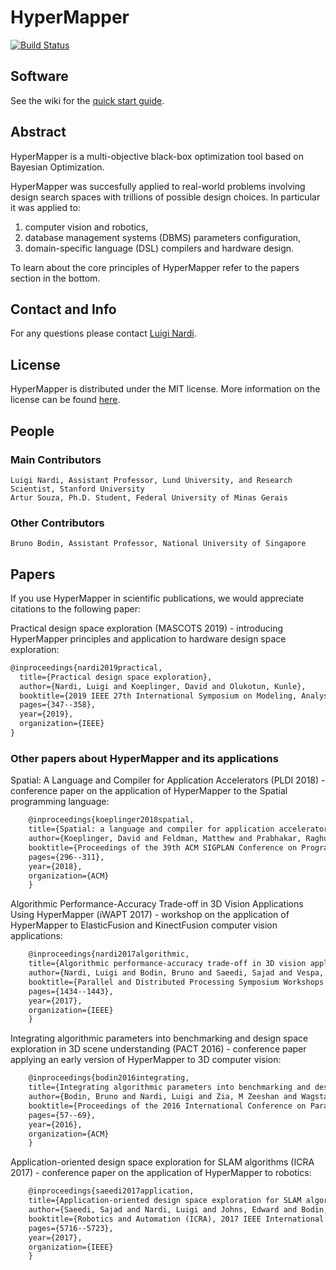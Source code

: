 # HyperMapper

[![Build Status](https://travis-ci.com/luinardi/hypermapper.svg?branch=master)](https://travis-ci.com/luinardi/hypermapper)

## Software
See the wiki for the [quick start guide](https://github.com/luinardi/hypermapper/wiki).

## Abstract
HyperMapper is a multi-objective black-box optimization tool based on Bayesian Optimization. 

HyperMapper was succesfully applied to real-world problems involving design search spaces with trillions of possible design choices. In particular it was applied to: 
1) computer vision and robotics,
2) database management systems (DBMS) parameters configuration, 
3) domain-specific language (DSL) compilers and hardware design. 

To learn about the core principles of HyperMapper refer to the papers section in the bottom. 

## Contact and Info
For any questions please contact [Luigi Nardi](lnardi@stanford.edu).

## License
HyperMapper is distributed under the MIT license. More information on the license can be found [here](https://github.com/luinardi/hypermapper/blob/master/LICENSE).

## People
### Main Contributors
    Luigi Nardi, Assistant Professor, Lund University, and Research Scientist, Stanford University
    Artur Souza, Ph.D. Student, Federal University of Minas Gerais
### Other Contributors    
    Bruno Bodin, Assistant Professor, National University of Singapore 

## Papers
If you use HyperMapper in scientific publications, we would appreciate citations to the following paper: 

Practical design space exploration (MASCOTS 2019) - introducing HyperMapper principles and application to hardware design space exploration: 
```latex
@inproceedings{nardi2019practical,
  title={Practical design space exploration},
  author={Nardi, Luigi and Koeplinger, David and Olukotun, Kunle},
  booktitle={2019 IEEE 27th International Symposium on Modeling, Analysis, and Simulation of Computer and Telecommunication Systems (MASCOTS)},
  pages={347--358},
  year={2019},
  organization={IEEE}
}
```

### Other papers about HyperMapper and its applications 

Spatial: A Language and Compiler for Application Accelerators (PLDI 2018) - conference paper on the application of HyperMapper to the Spatial programming language:
```latex
    @inproceedings{koeplinger2018spatial,
    title={Spatial: a language and compiler for application accelerators},
    author={Koeplinger, David and Feldman, Matthew and Prabhakar, Raghu and Zhang, Yaqi and Hadjis, Stefan and Fiszel, Ruben and Zhao, Tian and Nardi, Luigi and Pedram, Ardavan and Kozyrakis, Christos and others},
    booktitle={Proceedings of the 39th ACM SIGPLAN Conference on Programming Language Design and Implementation},
    pages={296--311},
    year={2018},
    organization={ACM}
    }
```

Algorithmic Performance-Accuracy Trade-off in 3D Vision Applications Using HyperMapper (iWAPT 2017) - workshop on the application of HyperMapper to ElasticFusion and KinectFusion computer vision applications:
```latex
    @inproceedings{nardi2017algorithmic,
    title={Algorithmic performance-accuracy trade-off in 3D vision applications using hypermapper},
    author={Nardi, Luigi and Bodin, Bruno and Saeedi, Sajad and Vespa, Emanuele and Davison, Andrew J and Kelly, Paul HJ},
    booktitle={Parallel and Distributed Processing Symposium Workshops (IPDPSW), 2017 IEEE International},
    pages={1434--1443},
    year={2017},
    organization={IEEE}
    }
```

Integrating algorithmic parameters into benchmarking and design space exploration in 3D scene understanding (PACT 2016) -  conference paper applying an early version of HyperMapper to 3D computer vision:
```latex
    @inproceedings{bodin2016integrating,
    title={Integrating algorithmic parameters into benchmarking and design space exploration in 3D scene understanding},
    author={Bodin, Bruno and Nardi, Luigi and Zia, M Zeeshan and Wagstaff, Harry and Sreekar Shenoy, Govind and Emani, Murali and Mawer, John and Kotselidis, Christos and Nisbet, Andy and Lujan, Mikel and others},
    booktitle={Proceedings of the 2016 International Conference on Parallel Architectures and Compilation},
    pages={57--69},
    year={2016},
    organization={ACM}
    }
```

Application-oriented design space exploration for SLAM algorithms (ICRA 2017) - conference paper on the application of HyperMapper to robotics: 
```latex
    @inproceedings{saeedi2017application,
    title={Application-oriented design space exploration for SLAM algorithms},
    author={Saeedi, Sajad and Nardi, Luigi and Johns, Edward and Bodin, Bruno and Kelly, Paul HJ and Davison, Andrew J},
    booktitle={Robotics and Automation (ICRA), 2017 IEEE International Conference on},
    pages={5716--5723},
    year={2017},
    organization={IEEE}
    }
```

